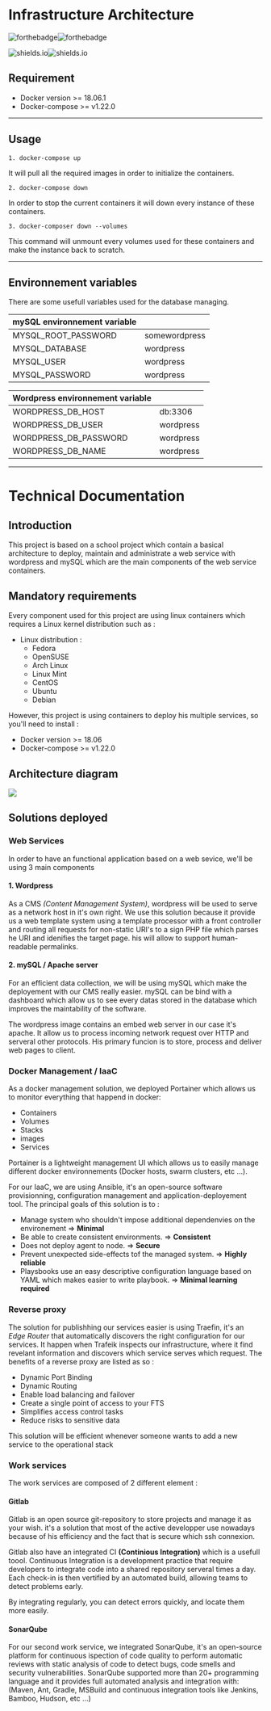 # Infrastructure Architecture

![forthebadge](https://forthebadge.com/images/badges/built-with-grammas-recipe.svg)![forthebadge](https://forthebadge.com/images/badges/60-percent-of-the-time-works-every-time.svg)

![shields.io](https://img.shields.io/badge/Docker-18.06.1-blue.svg?style=for-the-badge&logo=Docker)![shields.io](https://img.shields.io/badge/docker--compose-v1.22.0-blue.svg?style=for-the-badge)

## Requirement

- Docker version >= 18.06.1
- Docker-compose >= v1.22.0

________________________________

## Usage

    1. docker-compose up
It will pull all the required images in order to initialize the containers.

    2. docker-compose down
In order to stop the current containers it will down every instance of these containers.

    3. docker-composer down --volumes
   
This command will unmount every volumes used for these containers and make the instance back to scratch.
________________________________

## Environnement variables

There are some usefull variables used for the database managing.

| mySQL environnement variable |               |
|----------------------------------|---------------|
| MYSQL_ROOT_PASSWORD              | somewordpress |
| MYSQL_DATABASE                   | wordpress     |
| MYSQL_USER                       | wordpress     |
| MYSQL_PASSWORD                   | wordpress     |

| Wordpress environnement variable |           |
|----------------------------------|-----------|
| WORDPRESS_DB_HOST                | db:3306   |
| WORDPRESS_DB_USER                | wordpress |
| WORDPRESS_DB_PASSWORD            | wordpress |
| WORDPRESS_DB_NAME                | wordpress |

________________________________

# Technical Documentation

## Introduction

This project is based on a school project which contain a basical architecture to deploy, maintain and administrate a web service with wordpress and mySQL which are the main components of the web service containers.

## Mandatory requirements

Every component used for this project are using linux containers which requires a Linux kernel distribution such as :
- Linux distribution :
  - Fedora
  - OpenSUSE
  - Arch Linux
  - Linux Mint
  - CentOS
  - Ubuntu
  - Debian

However, this project is using containers to deploy his multiple services, so you'll need to install :

- Docker version >= 18.06
- Docker-compose >= v1.22.0

## Architecture diagram

<img src='./assets/archi_infra.png'>

## Solutions deployed

### Web Services

In order to have an functional application based on a web sevice, we'll be using 3 main components

#### 1. Wordpress

As a CMS *(Content Management System)*, wordpress will be used to serve as a network host in it's own right. We use this solution because it provide us a web template system using a template processor with a front controller and routing all requests for non-static URI's to a sign PHP file which parses he URI and idenifies the target page. his will allow to support human-readable permalinks.

#### 2. mySQL / Apache server

For an efficient data collection, we will be using mySQL which make the deployement with our CMS really easier.
mySQL can be bind with a dashboard which allow us to see every datas stored in the database which improves the maintability of the software.

The wordpress image contains an embed web server in our case it's apache.
It allow us to process incoming network request over HTTP and serveral other protocols. His primary funcion is to store, process and deliver web pages to client.


### Docker Management / IaaC

As a docker management solution, we deployed Portainer which allows us to monitor everything that happend in docker:

- Containers
- Volumes
- Stacks
- images
- Services

Portainer is a lightweight management UI which allows us to easily manage different docker environnements (Docker hosts, swarm clusters, etc ...).

For our IaaC, we are using Ansible, it's an open-source software provisionning, configuration management and application-deployement tool. The principal goals of this solution is to : 

- Manage system who shouldn't impose additional dependenvies on the environement => **Minimal**
- Be able to create consistent environments. => **Consistent**
- Does not deploy agent to node. => **Secure**
- Prevent unexpected side-effects tof the managed system. => **Highly reliable**
- Playsbooks use an easy descriptive configuration language based on YAML which makes easier to write playbook. => **Minimal learning required**

### Reverse proxy

The solution for publishhing our services easier is using Traefin, it's an *Edge Router* that automatically discovers the right configuration for our services. It happen when Trafeik inspects our infrastructure, where it find revelant information and discovers which service serves which request. The benefits of a reverse proxy are listed as so :

- Dynamic Port Binding
- Dynamic Routing
- Enable load balancing and failover
- Create a single point of access to your FTS
- Simplifies access control tasks
- Reduce risks to sensitive data

This solution will be efficient whenever someone wants to add a new service to the operational stack

### Work services

The work services are composed of 2 different element :

#### Gitlab

Gitlab is an open source git-repository to store projects and manage it as your wish. it's a solution that most of the active developper use nowadays because of his efficiency and the fact that is secure which ssh connexion.

Gitlab also have an integrated CI **(Continious Integration)** which is a usefull toool.
Continuous Integration is a development practice that require developers to integrate code into a shared repository serveral times a day. Each check-in is then vertified by an automated build, allowing teams to detect problems early.

By integrating regularly, you can detect errors quickly, and locate them more easily.


#### SonarQube

For our second work service, we integrated SonarQube, it's an open-source platform for continuous ispection of code quality to perform automatic reviews with static analysis of code to detect bugs, code smells and security vulnerabilities. SonarQube supported more than 20+ programming language and it provides full automated analysis and integration with: (Maven, Ant, Gradle, MSBuild and continuous integration tools like Jenkins, Bamboo, Hudson, etc ...)
